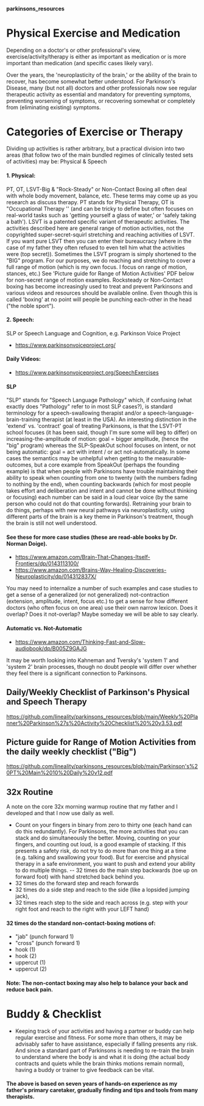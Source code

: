 #### parkinsons_resources

# Physical Exercise and Medication
Depending on a doctor's or other professional's view, exercise/activity/therapy is either as important as medication or is more important than medication (and specific cases likely vary). 

Over the years, the 'neuroplasticity of the brain,' or the ability of the brain to recover, has become somewhat better understood. For Parkinson's Disease, many (but not all) doctors and other professionals now see regular therapeutic activity as essential and mandatory for preventing symptoms, preventing worsening of symptoms, or recovering somewhat or completely from (eliminating existing) symptoms. 

# Categories of Exercise or Therapy
Dividing up activities is rather arbitrary, but a practical division into two areas (that follow two of the main bundled regimes of clinically tested sets of activities) may be: Physical & Speech

#### 1. Physical: 
PT, OT, LSVT-Big & "Rock-Steady" or Non-Contact Boxing all often deal with whole body movement, balance, etc. These terms may come up as you research as discuss therapy. 
PT stands for Physical Therapy, OT is "Occupational Therapy '' (and can be tricky to define but often focuses on real-world tasks such as 'getting yourself a glass of water,' or 'safely taking a bath'). LSVT is a patented specific variant of therapeutic activities. The activities described here are general range of motion activities, not the copyrighted super-secret-squirl stretching and reaching activities of LSVT. If you want pure LSVT then you can enter their bureaucracy (where in the case of my father they often refused to even tell him what the activities were (top secret)). Sometimes the LSVT program is simply shortened to the "BIG" program. For our purposes, we do reaching and stretching to cover a full range of motion (which is my own focus. I focus on range of motion, stances, etc.) See 'Picture guide for Range of Motion Activities' PDF below for non-secret range of motion examples. 
Rocksteady or Non-Contact boxing has become increasingly used to treat and prevent Parkinsons and various videos and resources should be available online. Even though this is called 'boxing' at no point will people be punching each-other in the head ("the noble sport"). 

#### 2. Speech: 
SLP or Speech Language and Cognition, e.g. Parkinson Voice Project
- https://www.parkinsonvoiceproject.org/
#### Daily Videos:
- https://www.parkinsonvoiceproject.org/SpeechExercises

#### SLP
"SLP" stands for "Speech Language Pathology" which, if confusing (what exactly does "Pathology" refer to in most SLP cases?), is standard terminology for a speech-swallowing therapist and/or a speech-language-brain-training therapist (at least in the USA). 
An interesting distinction in the 'extend' vs. 'contract' goal of treating Parkinsons, is that the LSVT-PT school focuses (it has been said, though I'm sure some will beg to differ) on increasing-the-amplitude of motion: goal = bigger amplitude, (hence the "big" program)
whereas the SLP-SpeakOut school focuses on intent, or not being automatic: goal = act with intent / or act not-automatically. 
In some cases the semantics may be unhelpful when getting to the measurable-outcomes, but a core example from SpeakOut (perhaps the founding example) is that when people with Parkinsons have trouble maintaining their ability to speak when counting from one to twenty (with the numbers fading to nothing by the end), when counting backwards (which for most people takes effort and deliberation and intent and cannot be done without thinking or focusing) each number can be said in a loud clear voice (by the same person who could not do that counting forwards). Retraining your brain to do things, perhaps with new neural pathways via neuroplasticity, using different parts of the brain is a key theme in Parkinson's treatment, though the brain is still not well understood. 

#### See these for more case studies (these are read-able books by Dr. Norman Doige). 
- https://www.amazon.com/Brain-That-Changes-Itself-Frontiers/dp/0143113100/
- https://www.amazon.com/Brains-Way-Healing-Discoveries-Neuroplasticity/dp/014312837X/ 

You may need to internalize a number of such examples and case studies to get a sense of a generalized (or not generalized) not-contraction (extension, amplitude, intent, focus etc.) to get a sense for how different doctors (who often focus on one area) use their own narrow lexicon. Does it overlap? Does it not-overlap? Maybe someday we will be able to say clearly. 

#### Automatic vs. Not-Automatic
- https://www.amazon.com/Thinking-Fast-and-Slow-audiobook/dp/B005Z9GAJG

It may be worth looking into Kahneman and Tversky's 'system 1' and 'system 2' brain processes, though no doubt people will differ over whether they feel there is a significant connection to Parkinsons.   

## Daily/Weekly Checklist of Parkinson's Physical and Speech Therapy 
https://github.com/lineality/parkinsons_resources/blob/main/Weekly%20Planner%20Parkinson%27s%20Activity%20Checklist%20%20v3.53.pdf 

## Picture guide for Range of Motion Activities from the daily weekly checklist ("Big")
https://github.com/lineality/parkinsons_resources/blob/main/Parkinson's%20PT%20Main%2010%20Daily%20v12.pdf 

## 32x Routine
A note on the core 32x morning warmup routine that my father and I developed and that I now use daily as well. 
- Count on your fingers in binary from zero to thirty one (each hand can do this redundantly). For Parkinsons, the more activities that you can stack and do simultaneously the better. Moving, counting on your fingers, and counting out loud, is a good example of stacking. If this presents a safety risk, do not try to do more than one thing at a time (e.g. talking and swallowing your food). But for exercise and physical therapy in a safe environment, you want to push and extend your ability to do multiple things.
-- 32 times do the main step backwards (toe up on forward foot) with hand stretched back behind you.
- 32 times do the forward step and reach forwards
- 32 times do a side step and reach to the side (like a lopsided jumping jack), 
- 32 times reach step to the side and reach across (e.g. step with your right foot and reach to the right with your LEFT hand) 
#### 32 times do the standard non-contact-boxing motions of:
- "jab" (punch forward 1)
- "cross" (punch forward 1)
- hook (1)
- hook (2)
- uppercut (1)
- uppercut (2)
#### Note: The non-contact boxing may also help to balance your back and reduce back pain.  

# Buddy & Checklist
- Keeping track of your activities and having a partner or buddy can help regular exercise and fitness. For some more than others, it may be advisably safer to have assistance, especially if falling presents any risk. And since a standard part of Parkinsons is needing to re-train the brain to understand where the body is and what it is doing (the actual body contracts and quiets while the brain thinks motions remain normal), having a buddy or trainer to give feedback can be vital. 

#### The above is based on seven years of hands-on experience as my father's primary caretaker, gradually finding and tips and tools from many therapists.  

